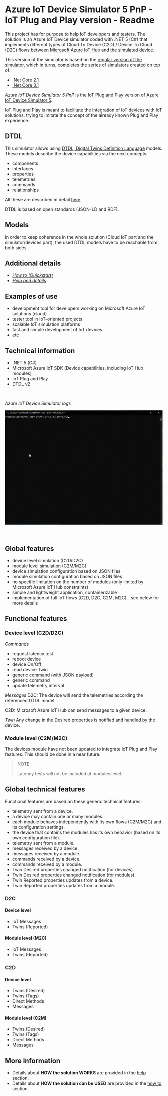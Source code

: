 # Azure IoT Device Simulator 5 PnP - IoT Plug and Play version - Readme

This project has for purpose to help IoT developers and testers. The solution is an Azure IoT Device simulator coded with .NET 5 (C#) that implements different types of Cloud To Device (C2D) / Device To Cloud (D2C) flows between [Microsoft Azure IoT Hub](https://azure.microsoft.com/en-us/services/iot-hub/) and the simulated device.

This version of the simulator is based on the [regular version of the simulator](https://github.com/jonmikeli/azureiotdevicesimulator5), which in turns, completes the series of simulators created on top of:
 - [.Net Core 2.1](https://github.com/jonmikeli/azureiotdevicesimulator)
 - [.Net Core 3.1](https://github.com/jonmikeli/azureiotdevicesimulator3)

*Azure IoT Device Simulator 5 PnP* is the [IoT Plug and Play](https://docs.microsoft.com/en-us/azure/iot-pnp/overview-iot-plug-and-play) version of [Azure IoT Device Simulator 5](https://github.com/jonmikeli/azureiotdevicesimulator5).

IoT Plug and Play is meant to facilitate the integration of IoT devices with IoT solutions, trying to imitate the concept of the already known Plug and Play experience.

## DTDL
This simulator allows using [DTDL, Digital Twins Definition Language](https://github.com/Azure/opendigitaltwins-dtdl/blob/master/DTDL/v2/dtdlv2.md) models. These models describe the device capabilities via the next concepts:
 - components
 - interfaces
 - properties
 - telemetries
 - commands
 - relationships

All these are described in detail [here](https://github.com/Azure/opendigitaltwins-dtdl/blob/master/DTDL/v2/dtdlv2.md).

DTDL is based on open standards (JSON-LD and RDF).

## Models
In order to keep coherence in the whole solution (Cloud IoT part and the simulator/devices part), the used DTDL models have to be reachable from both sides.

## Additional details
 - [*How to (Quickstart)*](sources/IoT.Simulator/IoT.Simulator/docs/HowTo.md)
 - [*Help and details*](sources/IoT.Simulator/IoT.Simulator/docs/Help.md) 
 
## Examples of use
 - development tool for developers working on Microsoft Azure IoT solutions (cloud)
 - tester tool in IoT-oriented projects
 - scalable IoT simulation platforms
 - fast and simple development of IoT devices
 - etc

## Technical information
 - .NET 5 (C#)
 - Microsoft Azure IoT SDK (Device capabilities, including IoT Hub modules)
 - IoT Plug and Play
 - DTDL v2

<br/>

*Azure IoT Device Simulator logs*

![Azure IoT Device Simulator Logs](sources/IoT.Simulator/IoT.Simulator/docs/images/AzureIoTDeviceSimulatorLos.gif)

<br/>

## Global features
 - device level simulation (C2D/D2C)
 - module level simulation (C2M/M2C)
 - device simulation configuration based on JSON files
 - module simulation configuration based on JSON files
 - no specific limitation on the number of modules (only limited by Microsoft Azure IoT Hub constraints)
 - simple and lightweight application, containerizable
 - implementation of full IoT flows (C2D, D2C, C2M, M2C) - see below for more details


## Functional features

### Device level (C2D/D2C)

*Commands*
 - request latency test
 - reboot device
 - device On/Off
 - read device Twin
 - generic command (with JSON payload)
 - generic command
 - update telemetry interval
 
 *Messages*
 D2C: The device will send the telemetries according the referenced DTDL model.
 
 C2D: Microsoft Azure IoT Hub can send messages to a given device.
 
 *Twin*
 Any change in the Desired properties is notified and handled by the device.


### Module level (C2M/M2C)
The devices module have not been updated to integrate IoT Plug and Play features. This should be done in a near future.

>NOTE
>
>Latency tests will not be included at modules level.


  
## Global technical features

Functional features are based on these generic technical features:
 - telemetry sent from a device.
 - a device may contain one or many modules.
 - each module behaves independently with its own flows (C2M/M2C) and its configuration settings.
 - the device that contains the modules has its own behavior (based on its own configuration file).
 - telemetry sent from a module.
 - messages received by a device.
 - messages received by a module.
 - commands received by a device.
 - commands received by a module.
 - Twin Desired properties changed notification (for devices).
 - Twin Desired properties changed notification (for modules).
 - Twin Reported properties updates from a device.
 - Twin Reported properties updates from a module.


### D2C
#### Device level
 - IoT Messages
 - Twins (Reported)

#### Module level (M2C)
 - IoT Messages
 - Twins (Reported)

### C2D
#### Device level
 - Twins (Desired)
 - Twins (Tags)
 - Direct Methods
 - Messages

#### Module level (C2M)
 - Twins (Desired)
 - Twins (Tags)
 - Direct Methods
 - Messages

## More information

- Details about **HOW the solution WORKS** are provided in the [help](sources/IoT.Simulator/IoT.Simulator/docs/Help.md) section.
- Details about **HOW the solution can be USED** are provided in the [how to](sources/IoT.Simulator/IoT.Simulator/docs/HowTo.md) section.
